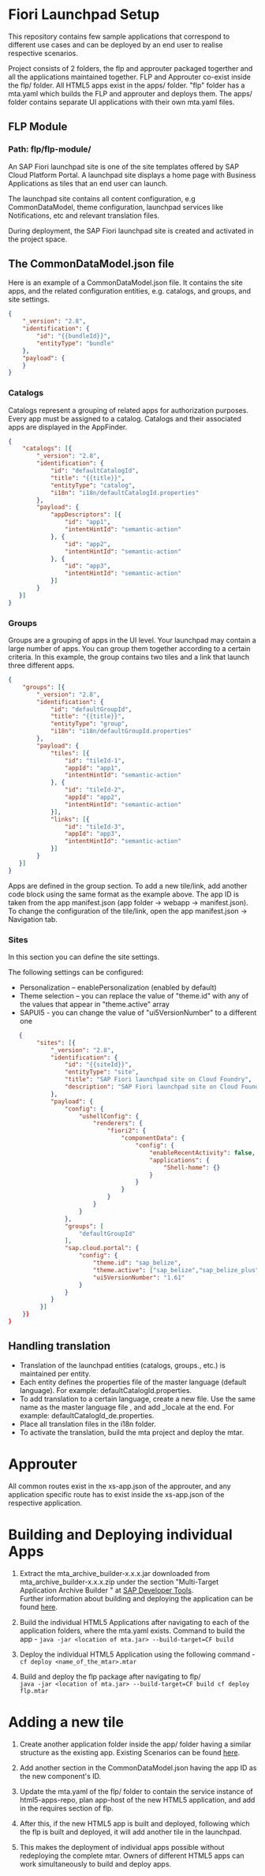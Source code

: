 # Fiori Launchpad Setup

This repository contains few sample applications that correspond to different use cases and can be deployed by an end user to realise respective scenarios.

Project consists of 2 folders, the flp and approuter packaged togerther and all the applications maintained together. FLP and Approuter co-exist inside the flp/ folder. All HTML5 apps exist in the apps/ folder. "flp" folder has a mta.yaml which builds the FLP and approuter and deploys them. The apps/ folder contains separate UI applications with their own mta.yaml files.

## FLP Module

### Path: flp/flp-module/

An SAP Fiori launchpad site is one of the site templates offered by SAP Cloud Platform Portal. A launchpad site displays a home page with Business Applications as tiles that an end user can launch.

The launchpad site contains all content configuration, e.g CommonDataModel, theme configuration, launchpad services like Notifications, etc and relevant translation files.

During deployment, the SAP Fiori launchpad site is created and activated in the project space.

## The CommonDataModel.json file

Here is an example of a CommonDataModel.json file. It contains the site apps, and the related configuration entities, e.g. catalogs, and groups, and site settings.

```json
{
    "_version": "2.8",
    "identification": {
        "id": "{{bundleId}}",
        "entityType": "bundle"
    },
    "payload": {
    }
}
```

### Catalogs
Catalogs represent a grouping of related apps for authorization purposes. Every app must be assigned to a catalog. Catalogs and their associated apps are displayed in the AppFinder.

```json
{
    "catalogs": [{
        "_version": "2.8",
        "identification": {
            "id": "defaultCatalogId",
            "title": "{{title}}",
            "entityType": "catalog",
            "i18n": "i18n/defaultCatalogId.properties" 
        },
        "payload": {
            "appDescriptors": [{
                "id": "app1",
                "intentHintId": "semantic-action"
            }, {
                "id": "app2",
                "intentHintId": "semantic-action"
            }, {
                "id": "app3",
                "intentHintId": "semantic-action"
            }]
        }
   }]
}
```

### Groups
Groups are a grouping of apps in the UI level. Your launchpad may contain a large number of apps. You can group them together according to a certain criteria. In this example, the group contains two tiles and a link that launch three different apps.  
```json
{
    "groups": [{
        "_version": "2.8",
        "identification": {
            "id": "defaultGroupId",
            "title": "{{title}}",
            "entityType": "group",
            "i18n": "i18n/defaultGroupId.properties"
        },
        "payload": {
            "tiles": [{
                "id": "tileId-1",
                "appId": "app1",
                "intentHintId": "semantic-action"
            }, {
                "id": "tileId-2",
                "appId": "app2",
                "intentHintId": "semantic-action"
            }],
            "links": [{
                "id": "tileId-3",
                "appId": "app3",
                "intentHintId": "semantic-action"
            }] 
        }
   }]
}
```

Apps are defined in the group section. To add a new tile/link, add another code block using the same format as the example above. The app ID is taken from the app manifest.json (app folder → webapp → manifest.json).  To change the configuration of the tile/link, open the app manifest.json → Navigation tab.  

### Sites
In this section you can define the site settings.

The following settings can be configured:
* Personalization – enablePersonalization (enabled by default) 
* Theme selection – you can replace the value of "theme.id" with any of the values that appear in "theme.active" array
* SAPUI5 - you can change the  value of "ui5VersionNumber" to a different one

```json
   {
        "sites": [{
            "_version": "2.8",
            "identification": {
                "id": "{{siteId}}",
                "entityType": "site",
                "title": "SAP Fiori launchpad site on Cloud Foundry",
                "description": "SAP Fiori launchpad site on Cloud Foundry, deployed from SAP Web IDE"
            },
            "payload": {
                "config": {
                    "ushellConfig": {
                        "renderers": {
                            "fiori2": {
                                "componentData": {
                                    "config": {  
                                        "enableRecentActivity": false,
                                        "applications": {
                                            "Shell-home": {}
                                        }
                                    }
                                }
                            }
                        }
                    }
                },
                "groups": [ 
                    "defaultGroupId"
                ],
                "sap.cloud.portal": { 
                    "config": { 
                        "theme.id": "sap_belize",
                        "theme.active": ["sap_belize","sap_belize_plus","sap_belize_hcb","sap_belize_hcw"],
                        "ui5VersionNumber": "1.61"
                    }
                }
            }
         }]
    }}
}    
```

## Handling translation
* Translation of the launchpad entities (catalogs, groups., etc.) is maintained per entity.
* Each entity defines the properties file of the master language (default language). For example: defaultCatalogId.properties.
* To add translation to a certain language, create a new file. Use the same name as the master language file , and add _locale at the end. For example: defaultCatalogId_de.properties.
* Place all translation files in the i18n folder.
* To activate the translation, build the mta project and deploy the mtar.

# Approuter

All common routes exist in the xs-app.json of the approuter, and any application specific route has to exist inside the xs-app.json of the respective application.

# Building and Deploying individual Apps

1.  Extract the mta_archive_builder-x.x.x.jar downloaded from mta_archive_builder-x.x.x.zip under the section "Multi-Target Application Archive Builder
" at [SAP Developer Tools](https://tools.hana.ondemand.com/#cloud).  
    Further information about building and deploying the application can be found [here](https://help.sap.com/viewer/58746c584026430a890170ac4d87d03b/Cloud/en-US/9f778dba93934a80a51166da3ec64a05.html). 

2.  Build the individual HTML5 Applications after navigating to each of the application folders, where the mta.yaml exists. Command to build the app - `java -jar <location of mta.jar> --build-target=CF build` 

3.  Deploy the individual HTML5 Application using the following command - `cf deploy <name_of_the_mtar>.mtar` 

4.  Build and deploy the flp package after navigating to flp/  
    `
    java -jar <location of mta.jar> --build-target=CF build
    cf deploy flp.mtar
    `

# Adding a new tile

1.  Create another application folder inside the app/ folder having a similar structure as the existing app. Existing Scenarios can be found [here](apps).

2.  Add another section in the CommonDataModel.json having the app ID as the new component's ID.  

3.  Update the mta.yaml of the flp/ folder to contain the service instance of html5-apps-repo, plan app-host of the new HTML5 application, and add in the requires section of flp.  

4.  After this, if the new HTML5 app is built and deployed, following which the flp is built and deployed, it will add another tile in the launchpad.  

5.  This makes the deployment of individual apps possible without redeploying the complete mtar. Owners of different HTML5 apps can work simultaneously to build and deploy apps.
